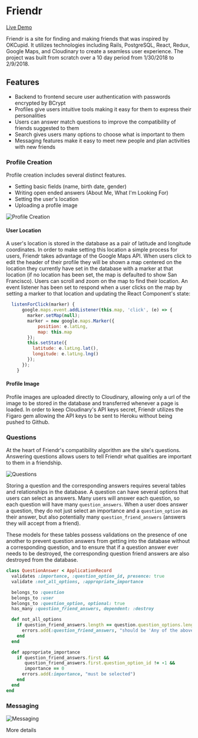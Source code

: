 # Friendr

[Live Demo](https://make-friends.herokuapp.com/)

Friendr is a site for finding and making friends that was inspired by OKCupid. It utilizes technologies including Rails, PostgreSQL, React, Redux, Google Maps, and Cloudinary to create a seamless user experience. The project was built from scratch over a 10 day period from 1/30/2018 to 2/9/2018.

## Features

* Backend to frontend secure user authentication with passwords encrypted by BCrypt
* Profiles give users intuitive tools making it easy for them to express their personalities
* Users can answer match questions to improve the compatibility of friends suggested to them
* Search gives users many options to choose what is important to them
* Messaging features make it easy to meet new people and plan activities with new friends

### Profile Creation

Profile creation includes several distinct features.

* Setting basic fields (name, birth date, gender)
* Writing open ended answers (About Me, What I'm Looking For)
* Setting the user's location
* Uploading a profile image

![Profile Creation](https://i.imgur.com/h3SqU4z.gif)

#### User Location

A user's location is stored in the database as a pair of latitude and longitude coordinates. In order to make setting this location a simple process for users, Friendr takes advantage of the Google Maps API. When users click to edit the header of their profile they will be shown a map centered on the location they currently have set in the database with a marker at that location (if no location has been set, the map is defaulted to show San Francisco). Users can scroll and zoom on the map to find their location. An event listener has been set to respond when a user clicks on the map by setting a marker to that location and updating the React Component's state:

```js
  listenForClick(marker) {
      google.maps.event.addListener(this.map, 'click', (e) => {
        marker.setMap(null);
        marker = new google.maps.Marker({
            position: e.latLng,
            map: this.map
        });
        this.setState({
          latitude: e.latLng.lat(),
          longitude: e.latLng.lng()
        });
      });
    }
```

#### Profile Image

Profile images are uploaded directly to Cloudinary, allowing only a url of the image to be stored in the database and transferred whenever a page is loaded. In order to keep Cloudinary's API keys secret, Friendr utilizes the Figaro gem allowing the API keys to be sent to Heroku without being pushed to Github.

### Questions

At the heart of Friendr's compatibility algorithm are the site's questions. Answering questions allows users to tell Friendr what qualities are important to them in a friendship.

![Questions](https://i.imgur.com/tjiXXjO.gif)

Storing a question and the corresponding answers requires several tables and relationships in the database. A question can have several options that users can select as answers. Many users will answer each question, so each question will have many `question_answers`. When a user does answer a question, they do not just select an importance and a `question_option` as their answer, but also potentially many `question_friend_answers` (answers they will accept from a friend).

These models for these tables possess validations on the presence of one another to prevent question answers from getting into the database without a corresponding question, and to ensure that if a question answer ever needs to be destroyed, the corresponding question friend answers are also destroyed from the database.

```ruby
class QuestionAnswer < ApplicationRecord
  validates :importance, :question_option_id, presence: true
  validate :not_all_options, :appropriate_importance

  belongs_to :question
  belongs_to :user
  belongs_to :question_option, optional: true
  has_many :question_friend_answers, dependent: :destroy

  def not_all_options
    if question_friend_answers.length == question.question_options.length
      errors.add(:question_friend_answers, "should be 'Any of the above' if you will accept any answer")
    end
  end

  def appropriate_importance
    if question_friend_answers.first &&
       question_friend_answers.first.question_option_id != -1 &&
       importance == 0
      errors.add(:importance, "must be selected")
    end
  end
end
```

### Messaging

![Messaging](https://i.imgur.com/400OXej.gif)

More details

